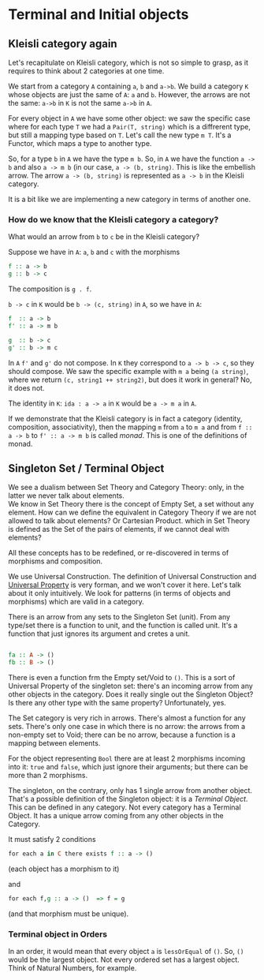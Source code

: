 Terminal and Initial objects
============================

## Kleisli category again
Let's recapitulate on Kleisli category, which is not so simple to grasp, as it requires to think about 2 categories at one time. 

We start from a category `A` containing `a`, `b` and `a->b`. We build a category `K` whose objects are just the same of `A`: `a` and `b`. However, the arrows are not the same: `a->b` in `K` is not the same `a->b` in `A`.

For every object in `A` we have some other object: we saw the specific case where for each type `T` we had a `Pair(T, string)` which is a diffrerent type, but still a mapping type based on `T`. Let's call the new type `m T`. It's a Functor, which maps a type to another type.

So, for a type `b` in `A` we have the type `m b`. So, in `A` we have the function `a -> b` and also `a -> m b` (in our case, `a -> (b, string)`. This is like the embellish arrow. The arrow `a -> (b, string)` is represented as `a -> b` in the Kleisli category.

It is a bit like we are implementing a new category in terms of another one.

### How do we know that the Kleisli category a category?
What would an arrow from `b` to `c` be in the Kleisli category?

Suppose we have in `A`: `a`, `b` and `c` with the morphisms

```haskell
f :: a -> b
g :: b -> c
```

The composition is `g . f`.

`b -> c` in `K` would be `b -> (c, string)` in `A`, so we have in `A`:

```haskell
f  :: a -> b
f' :: a -> m b

g  :: b -> c
g' :: b -> m c
```

In `A` `f'` and `g'` do not compose. In `K` they correspond to `a -> b -> c`, so they should compose. We saw the specific example with `m a` being `(a string)`, where we return `(c, string1 ++ string2)`, but does it work in general? No, it does not.

The identity in `K`: `ida : a -> a` in `K` would be `a -> m a` in `A`.

If we demonstrate that the Kleisli category is in fact a category (identity, composition, associativity), then the mapping `m` from `a` to `m a` and from `f :: a -> b` to `f' :: a -> m b` is called *monad*. This is one of the definitions of monad.


## Singleton Set / Terminal Object
We see a dualism between Set Theory and Category Theory: only, in the latter we never talk about elements.<br/>
We know in Set Theory there is the concept of Empty Set, a set without any element. How can we define the equivalent in Category Theory if we are not allowed to talk about elements? Or Cartesian Product. which in Set Theory is defined as the Set of the pairs of elements, if we cannot deal with elements?

All these concepts has to be redefined, or re-discovered in terms of morphisms and composition.

We use Universal Construction. The definition of Universal Construction and [Universal Property](https://en.wikipedia.org/wiki/Universal_property#) is very forman, and we won't cover it here. Let's talk about it only intuitively. We look for patterns (in terms of objects and morphisms) which are valid in a category.

There is an arrow from any sets to the Singleton Set (unit). From any type/set there is a function to unit, and the function is called unit. It's a function that just ignores its argument and cretes a unit.

```haskell

fa :: A -> ()
fb :: B -> ()
```

There is even a function frm the Empty set/Void to `()`. This is a sort of Universal Property of the singleton set: there's an incoming arrow from any other objects in the category. Does it really single out the Singleton Object? Is there any other type with the same property? Unfortunately, yes.

The Set category is very rich in arrows. There's almost a function for any sets. There's only one case in which there is no arrow: the arrows from a non-empty set to Void; there can be no arrow, because a function is a mapping between elements.

For the object representing `Bool` there are at least 2 morphisms incoming into it: `true` and `false`, which just ignore their arguments; but there can be more than 2 morphisms.

The singleton, on the contrary, only has 1 single arrow from another object. That's a possible definition of the Singleton object: it is a *Terminal Object*. This can be defined in any category. Not every category has a Terminal Object. It has a unique arrow coming from any other objects in the Category.

It must satisfy 2 conditions

```haskell
for each a in C there exists f :: a -> ()
```
(each object has a morphism to it)

and

```haskell
for each f,g :: a -> ()  => f = g
```
(and that morphism must be unique).


### Terminal object in Orders
In an order, it would mean that every object `a` is `lessOrEqual` of `()`. So, `()` would be the largest object. Not every ordered set has a largest object. Think of Natural Numbers, for example.


